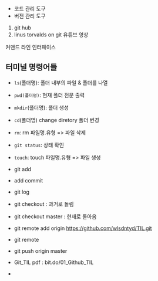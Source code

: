 - 코드 관리 도구
- 버전 관리 도구

1. git hub
2. linus torvalds on git 유튜브 영상

커맨드 라인 인터페이스

## 터미널 명령어들

- `ls`(폴더명): 폴더 내부의 파일 & 폴더를 나열
- `pwd(폴더명)`: 현재 폴더 전문 출력
- `mkdir`(폴더명): 폴더 생성
- `cd`(폴더명) change diretory 폴더 변경
- `rm`: rm 파일명.유형 => 파일 삭제
- `git status`: 상태 확인
- `touch`: touch 파일명.유형 => 파일 생성
- git add

- add commit

- git log 
- git checkout : 과거로 돌림
- git checkout master : 현재로 돌아옴

- git remote add origin https://github.com/wlsdntyd/TIL.git
- git remote
- git push origin master
- Git_TIL pdf : bit.do/01_Github_TIL
- 